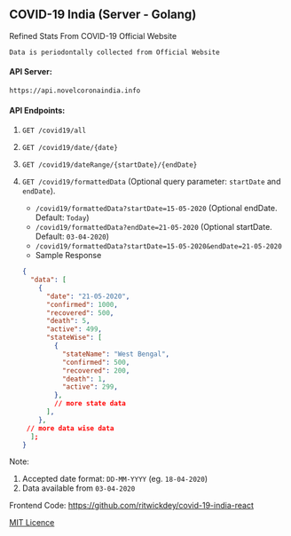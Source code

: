 ## COVID-19 India (Server - Golang)

Refined Stats From COVID-19 Official Website

`Data is periodontally collected from Official Website`

#### API Server:

`https://api.novelcoronaindia.info`

#### API Endpoints:

1. `GET /covid19/all`
2. `GET /covid19/date/{date}`
3. `GET /covid19/dateRange/{startDate}/{endDate}`
4. `GET /covid19/formattedData` (Optional query parameter: `startDate` and `endDate`).

   - `/covid19/formattedData?startDate=15-05-2020` (Optional endDate. Default: `Today`)
   - `/covid19/formattedData?endDate=21-05-2020` (Optional startDate. Default: `03-04-2020`)
   - `/covid19/formattedData?startDate=15-05-2020&endDate=21-05-2020`
   - Sample Response

   ```json
   {
     "data": [
       {
         "date": "21-05-2020",
         "confirmed": 1000,
         "recovered": 500,
         "death": 5,
         "active": 499,
         "stateWise": [
           {
             "stateName": "West Bengal",
             "confirmed": 500,
             "recovered": 200,
             "death": 1,
             "active": 299,
           },
           // more state data
         ],
       },
    // more data wise data
     ];
   }
   ```

Note:

1. Accepted date format: `DD-MM-YYYY` (eg. `18-04-2020`)
2. Data available from `03-04-2020`

Frontend Code: https://github.com/ritwickdey/covid-19-india-react

[MIT Licence](./LICENCE)
